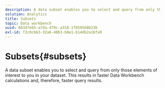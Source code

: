 ```yaml
---
description: A data subset enables you to select and query from only those elements of interest to you in your dataset. This results in faster Data Workbench calculations and, therefore, faster query results.
solution: Analytics
title: Subsets
topic: Data workbench
uuid: 66347eb5-a7da-479c-a318-1f859568b23b
exl-id: f2c0cb63-32a6-40b3-b8e1-b14db2a16fa9
---
```

# Subsets{#subsets}

A data subset enables you to select and query from only those elements of interest to you in your dataset. This results in faster Data Workbench calculations and, therefore, faster query results.
